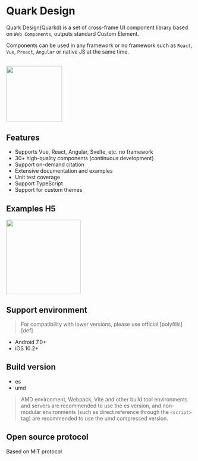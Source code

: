 # Quark Design

Quark Design(Quarkd) is a set of cross-frame UI component library based on `Web Components`, outputs standard Custom Element.

Components can be used in any framework or no framework such as `React`, `Vue`, `Preact`, `Angular` or native JS at the same time.

<div style="margin:30px 0;"><img src="https://m.hellobike.com/resource/helloyun/13459/AOAJV_quark-logo2.png?x-oss-process=image/quality,q_80" width="150" /></div>

## Features

- Supports Vue, React, Angular, Svelte, etc. no framework
- 30+ high-quality components (continuous development)
- Support on-demand citation
- Extensive documentation and examples
- Unit test coverage
- Support TypeScript
- Support for custom themes

## Examples H5

<img src="https://m.hellobike.com/resource/helloyun/16682/76s6X_quark.demo.png?x-oss-process=image/quality,q_80" width="200" />

## Support environment

> For compatibility with lower versions, please use official [polyfills][def]

- Android 7.0+
- iOS 10.2+

## Build version

- es
- umd

> AMD environment, Webpack, Vite and other build tool environments and servers are recommended to use the es version, and non-modular environments (such as direct reference through the `<script>` tag) are recommended to use the umd compressed version.


<!-- ## Name

The term of physics, quark (English: quark), meaning straton, is an elementary particle and the basic unit that constitutes matter. Quarks combine to form composite particles called hadrons, which are the units that make up the nucleus of an atom.

For web developers, UI components are the smallest unit of reusable code for building pages (interactive, reusable, and the smallest unit across technology stacks), which can run in various frameworks or frameless like native tags. in application. So we named it Quark! -->

## Open source protocol

Based on MIT protocol
